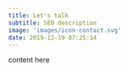 ```yaml
---
title: Let's talk
subtitle: SEO description
image: 'images/icon-contact.svg'
date: 2019-12-19 07:25:14
---
```

content here